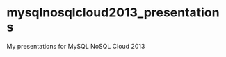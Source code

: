 mysqlnosqlcloud2013_presentations
=================================

My presentations for MySQL NoSQL Cloud 2013
